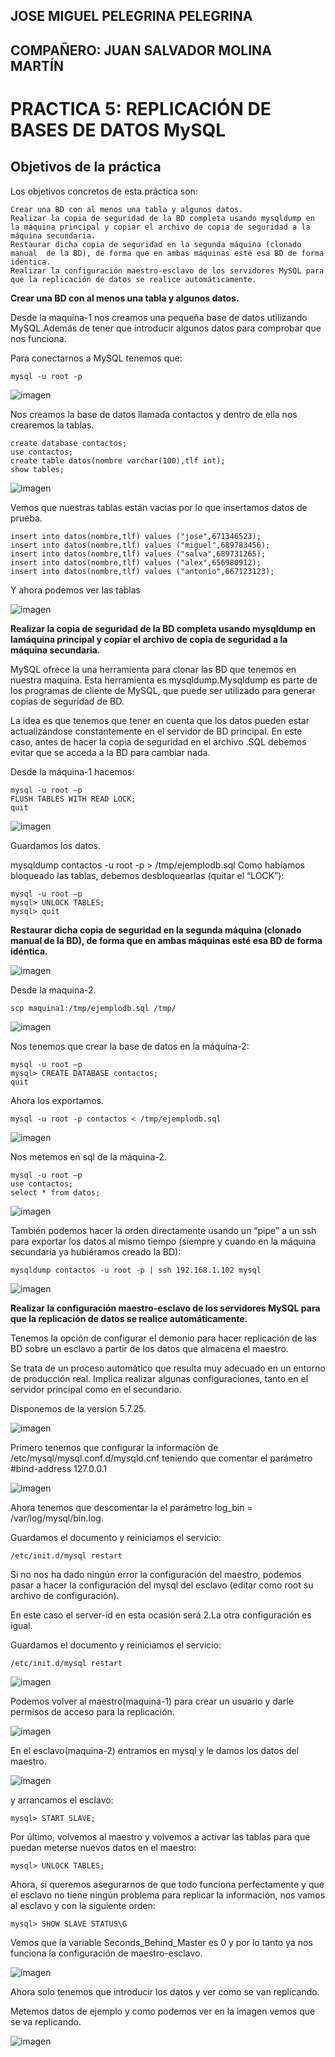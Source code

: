 ## JOSE MIGUEL PELEGRINA PELEGRINA
## COMPAÑERO: JUAN SALVADOR MOLINA MARTÍN

# PRACTICA 5: REPLICACIÓN DE BASES DE DATOS MySQL

## Objetivos de la práctica

Los objetivos concretos de esta práctica son:

	Crear una BD con al menos una tabla y algunos datos.
	Realizar la copia de seguridad de la BD completa usando mysqldump en la máquina principal y copiar el archivo de copia de seguridad a la máquina secundaria.
	Restaurar dicha copia de seguridad en la segunda máquina (clonado manual  de la BD), de forma que en ambas máquinas esté esa BD de forma idéntica.
	Realizar la configuración maestro-esclavo de los servidores MySQL para que la replicación de datos se realice automáticamente.

**Crear una BD con al menos una tabla y algunos datos.**

Desde la maquina-1 nos creamos una pequeña base de datos utilizando MySQL.Además de tener que introducir algunos datos para comprobar que nos funciona.

Para conectarnos a MySQL tenemos que:

	mysql -u root -p

![imagen](https://github.com/josemi10/swap1819/blob/master/practica5/imagenes/captura_1.png)

Nos creamos la base de datos llamada contactos y dentro de ella nos crearemos la tablas.

	create database contactos;
	use contactos;
	create table datos(nombre varchar(100),tlf int);
	show tables;

![imagen](https://github.com/josemi10/swap1819/blob/master/practica5/imagenes/captura_2.png)

Vemos que nuestras tablas están vacias por lo que insertamos datos de prueba.

	insert into datos(nombre,tlf) values ("jose",671346523);
	insert into datos(nombre,tlf) values ("miguel",689783456);
	insert into datos(nombre,tlf) values ("salva",689731265);
	insert into datos(nombre,tlf) values ("alex",656980912);
	insert into datos(nombre,tlf) values ("antonio",667123123);

Y ahora podemos ver las tablas

![imagen](https://github.com/josemi10/swap1819/blob/master/practica5/imagenes/captura_3.png)

**Realizar la copia de seguridad de la BD completa usando mysqldump en lamáquina principal y copiar el archivo de copia de seguridad a la máquina secundaria.**

MySQL ofrece la una herramienta para clonar las BD que tenemos en nuestra maquina. Esta herramienta es mysqldump.Mysqldump es parte de los programas de cliente de MySQL, que puede ser utilizado para generar copias de seguridad de BD.

La idea es que tenemos que tener en cuenta que los datos pueden estar actualizándose constantemente en el servidor de BD principal. En este caso, antes de hacer la copia de seguridad en el archivo .SQL debemos evitar que se acceda a la BD para cambiar nada.

Desde la máquina-1 hacemos:

	mysql -u root –p
	FLUSH TABLES WITH READ LOCK;
	quit

![imagen](https://github.com/josemi10/swap1819/blob/master/practica5/imagenes/captura_4.png)

Guardamos los datos.

mysqldump contactos -u root -p > /tmp/ejemplodb.sql
Como habíamos bloqueado las tablas, debemos desbloquearlas (quitar el “LOCK”):

	mysql -u root –p
	mysql> UNLOCK TABLES;
	mysql> quit

**Restaurar dicha copia de seguridad en la segunda máquina (clonado manual de la BD), de forma que en ambas máquinas esté esa BD de forma idéntica.**

![imagen](https://github.com/josemi10/swap1819/blob/master/practica5/imagenes/captura_5.png)

Desde la maquina-2.

	scp maquina1:/tmp/ejemplodb.sql /tmp/

![imagen](https://github.com/josemi10/swap1819/blob/master/practica5/imagenes/captura_6.png)

Nos tenemos que crear la base de datos en la máquina-2:

	mysql -u root –p
	mysql> CREATE DATABASE contactos;
	quit

Ahora los exportamos.

	mysql -u root -p contactos < /tmp/ejemplodb.sql

![imagen](https://github.com/josemi10/swap1819/blob/master/practica5/imagenes/captura_7.png)

Nos metemos en sql de la máquina-2.

	mysql -u root –p
	use contactos;
	select * from datos;

![imagen](https://github.com/josemi10/swap1819/blob/master/practica5/imagenes/captura_8.png)

También podemos hacer la orden directamente usando un “pipe” a un ssh para exportar los datos al mismo tiempo (siempre y cuando en la máquina secundaria ya hubiéramos creado la BD):

	mysqldump contactos -u root -p | ssh 192.168.1.102 mysql

![imagen](https://github.com/josemi10/swap1819/blob/master/practica5/imagenes/captura_9.png)

**Realizar la configuración maestro-esclavo de los servidores MySQL para que la replicación de datos se realice automáticamente.**

Tenemos la opción de configurar el demonio para hacer replicación de las BD sobre un esclavo a partir de los datos que almacena el maestro.

Se trata de un proceso automático que resulta muy adecuado en un entorno de producción real. Implica realizar algunas configuraciones, tanto en el servidor principal como en el secundario.

Disponemos de la version 5.7.25.

![imagen](https://github.com/josemi10/swap1819/blob/master/practica5/imagenes/captura_10.png)

Primero tenemos que configurar la información de /etc/mysql/mysql.conf.d/mysqld.cnf teniendo que comentar el parámetro #bind-address 127.0.0.1

![imagen](https://github.com/josemi10/swap1819/blob/master/practica5/imagenes/captura_11.png)

Ahora tenemos que descomentar la el parámetro log_bin = /var/log/mysql/bin.log.

Guardamos el documento y reiniciamos el servicio:

	/etc/init.d/mysql restart

Si no nos ha dado ningún error la configuración del maestro, podemos pasar a hacer la configuración del mysql del esclavo (editar como root su archivo de configuración).

En este caso el server-id en esta ocasión será 2.La otra configuración es igual.

Guardamos el documento y reiniciamos el servicio:

	/etc/init.d/mysql restart

![imagen](https://github.com/josemi10/swap1819/blob/master/practica5/imagenes/captura_12.png)

Podemos volver al maestro(maquina-1) para crear un usuario y darle permisos de acceso para la replicación.

![imagen](https://github.com/josemi10/swap1819/blob/master/practica5/imagenes/captura_13.png)

En el esclavo(maquina-2) entramos en mysql y le damos los datos del maestro.

![imagen](https://github.com/josemi10/swap1819/blob/master/practica5/imagenes/captura_14.png)

y arrancamos el esclavo:

	mysql> START SLAVE;

Por último, volvemos al maestro y volvemos a activar las tablas para que puedan meterse nuevos datos en el maestro:

	mysql> UNLOCK TABLES;

Ahora, si queremos asegurarnos de que todo funciona perfectamente y que el esclavo no tiene ningún problema para replicar la información, nos vamos al esclavo y con la siguiente orden:

	mysql> SHOW SLAVE STATUS\G

Vemos que la variable Seconds_Behind_Master es 0 y por lo tanto ya nos funciona la configuración de maestro-esclavo.

![imagen](https://github.com/josemi10/swap1819/blob/master/practica5/imagenes/captura_15.png)

Ahora solo tenemos que introducir los datos y ver como se van replicando.

Metemos datos de ejemplo y como podemos ver en la imagen vemos que se va replicando.

![imagen](https://github.com/josemi10/swap1819/blob/master/practica5/imagenes/captura_16.png)

